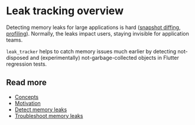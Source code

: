 # Leak tracking overview

Detecting memory leaks for large applications is hard ([snapshot diffing](https://nodejs.org/en/docs/guides/diagnostics/memory/using-heap-snapshot), [profiling](https://www.atatus.com/blog/how-to-identify-memory-leaks/#:~:text=doomed%20to%20fail.-,Is%20There%20a%20Way%20to%20Tell%20a%20Memory%20Leak%3F,RAM%20and%20crash%20your%20application.)). Normally, the leaks impact users, staying invisible for application teams.

`leak_tracker` helps to catch memory issues much earlier by detecting not-disposed and (experimentally) not-garbage-collected objects in Flutter regression tests.

## Read more

- [Concepts](CONCEPTS.md)
- [Motivation](MOTIVATION.md)
- [Detect memory leaks](DETECT.md)
- [Troubleshoot memory leaks](TROUBLESHOOT.md)
